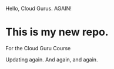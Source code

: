 Hello, Cloud Gurus.  AGAIN!
# This is my new repo.
For the Cloud Guru Course

Updating again.
And again, and again.
